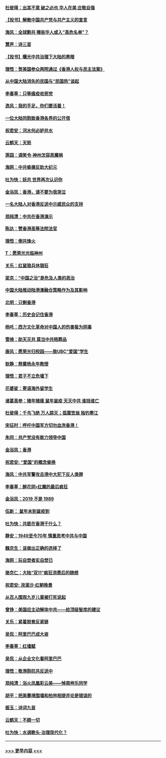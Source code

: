 #### [杜彼得：出其不意 破之必也 华人在美 庄敬自强](../pages/nsc993/n11679554.md?t=11261333) 
#### [【投书】解散中国共产党与共产主义的宣言](../pages/nsc993/n11679177.md?t=11261333) 
#### [海风：全球剿共 哪些华人或入“高危名单”？](../pages/nsc993/n11678617.md?t=11261333) 
#### [慧声：诗三首](../pages/nsc993/n11678848.md?t=11261333) 
#### [【投书】曝光中共治理下大陆的黑暗](../pages/nsc993/n11678674.md?t=11261333) 
#### [理悟：贺美国参众两院通过《香港人权与民主法案》](../pages/nsc993/n11678104.md?t=11261333) 
#### [从中国大陆消失的民国与“民国热”谈起](../pages/nsc993/n11678075.md?t=11261333) 
#### [李春草：只等瘟疫收邪党](../pages/nsc993/n11677308.md?t=11261333) 
#### [逸风：我的手足，你们要活着！](../pages/nsc993/n11676352.md?t=11261333) 
#### [一位大陆同胞致香港各界的公开信](../pages/nsc993/n11675761.md?t=11261333) 
#### [祝君安：河水何必妒井水](../pages/nsc993/n11675746.md?t=11261333) 
#### [云鹤天：天怒](../pages/nsc993/n11675718.md?t=11261333) 
#### [莲园：调笑令‧神州怎容恶魔祸](../pages/nsc993/n11675648.md?t=11261333) 
#### [海网：中共偷袭反助大纪元](../pages/nsc993/n11673515.md?t=11261333) 
#### [吐为快：妖共 世界再次认识你](../pages/nsc993/n11673506.md?t=11261333) 
#### [金浴凤：香港，请不要为我哭泣](../pages/nsc993/n11673248.md?t=11261333) 
#### [一名大陆人对香港反送中示威民众的支持](../pages/nsc993/n11672615.md?t=11261333) 
#### [郑纯清：中共在香港演示](../pages/nsc993/n11670539.md?t=11261333) 
#### [陈达：赞香港高等法院法官](../pages/nsc993/n11669542.md?t=11261333) 
#### [理悟：倒共烽火](../pages/nsc993/n11668844.md?t=11261333) 
#### [T：愿荣光光临神州](../pages/nsc993/n11668421.md?t=11261333) 
#### [关乐：红鼠狼兵休猖狂](../pages/nsc993/n11668378.md?t=11261333) 
#### [梁京：“中国之治”是危及人类的恶治](../pages/nsc993/n11668328.md?t=11261333) 
#### [中国大陆推动陆港澳融合策略作为及其影响](../pages/nsc993/n11668157.md?t=11261333) 
#### [北明：只剩香港](../pages/nsc993/n11668002.md?t=11261333) 
#### [李春草：历史会记住香港](../pages/nsc993/n11667927.md?t=11261333) 
#### [杨吒：西方文化革命对中国人的伤害极为阴毒](../pages/nsc993/n11664521.md?t=11261333) 
#### [雪绮：助天灭共 莫当中共陪葬品](../pages/nsc993/n11662650.md?t=11261333) 
#### [唐风：愿荣光归校园——致UBC“爱国”学生](../pages/nsc993/n11662194.md?t=11261333) 
#### [耿静：祭奠杨永年教授](../pages/nsc993/n11662514.md?t=11261333) 
#### [理悟：君子不立危墙下](../pages/nsc993/n11662172.md?t=11261333) 
#### [花婆娑：寄语海外留学生](../pages/nsc993/n11662121.md?t=11261333) 
#### [诸葛高参：猪年猪瘟 鼠年鼠疫 天灭中共 谁挡谁亡](../pages/nsc993/n11661980.md?t=11261333) 
#### [杜彼得：千鸟飞绝 万人踪灭；孤蓑笠翁 独钓寒江](../pages/nsc993/n11661170.md?t=11261333) 
#### [宋征时：呼吁中国军方切勿血洗香港！](../pages/nsc993/n11415318.md?t=11261333) 
#### [朱同：共产党没有能力领导中国](../pages/nsc993/n11660421.md?t=11261333) 
#### [金浴凤：香港](../pages/nsc993/n11660419.md?t=11261333) 
#### [祝君安: “爱国”的概念偷换](../pages/nsc993/n11659706.md?t=11261333) 
#### [海风：中共军警攻击港中大犯下反人类罪](../pages/nsc993/n11659632.md?t=11261333) 
#### [李春草：醉花阴•红魔的最后疯狂](../pages/nsc993/n11659287.md?t=11261333) 
#### [金浴凤：2019 不是 1989](../pages/nsc993/n11657663.md?t=11261333) 
#### [伍新： 鼠年未到鼠疫到](../pages/nsc993/n11655098.md?t=11261333) 
#### [吐为快：共匪在香港干什么？](../pages/nsc993/n11654891.md?t=11261333) 
#### [静安：1949至今70年 慎重思考中共与中国](../pages/nsc993/n11651244.md?t=11261333) 
#### [魏京生：该做出正确的选择了](../pages/nsc993/n11653084.md?t=11261333) 
#### [海网：玩自焚者实自焚已](../pages/nsc993/n11652423.md?t=11261333) 
#### [骆克仁：大陆“双11”疯狂消费后的随想](../pages/nsc993/n11652305.md?t=11261333) 
#### [祝君安: 浣溪沙·红朝晚景](../pages/nsc993/n11652258.md?t=11261333) 
#### [从百人围观九岁儿童被打死说起](../pages/nsc993/n11651030.md?t=11261333) 
#### [曾铮：美国应主动解体中共——给顶级智库的建议](../pages/nsc993/n11649888.md?t=11261333) 
#### [关乐：紧着脱套反紧链](../pages/nsc993/n11649069.md?t=11261333) 
#### [吴侃：阿里巴巴成大盗](../pages/nsc993/n11645523.md?t=11261333) 
#### [李春草：红墙赋](../pages/nsc993/n11646389.md?t=11261333) 
#### [吴侃：从企业文化看阿里巴巴](../pages/nsc993/n11645476.md?t=11261333) 
#### [理悟：敬港胞抗共反送中](../pages/nsc993/n11645466.md?t=11261333) 
#### [郑纯清：浴火凤凰彩云美——悼周梓乐同学](../pages/nsc993/n11645155.md?t=11261333) 
#### [胡平：把美墨境围墙和柏林相提并论是错误的](../pages/nsc993/n11645134.md?t=11261333) 
#### [振玉：诗词九首](../pages/nsc993/n11644081.md?t=11261333) 
#### [云鹤天：不顾一切](../pages/nsc993/n11643508.md?t=11261333) 
#### [吐为快：水调歌头·治理现代化？](../pages/nsc993/n11643485.md?t=11261333) 

----
#### [ >>> 更早内容 <<< ](../indexes/nsc993-earlier.md)
